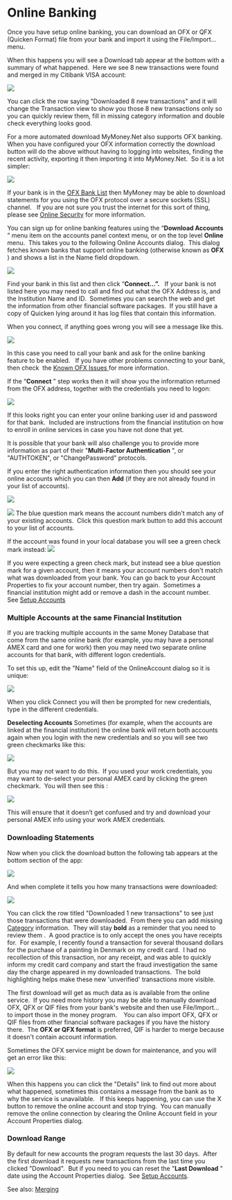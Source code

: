 # Online Banking

Once you have setup online banking, you can download an OFX or QFX (Quicken Format) file from your bank and import it using the File/Import… menu.

When this happens you will see a Download tab appear at the bottom with a summary of what happened.  Here we see 8 new transactions were found and merged in my Citibank VISA account:

![](../Images/Online%20Banking.png)

You can click the row saying "Downloaded 8 new transactions" and it will change the Transaction view to show you those 8 new transactions only so you can quickly review them, fill in missing category information and double check everything looks good.

For a more automated download MyMoney.Net also supports OFX banking.  When you have configured your OFX information correctly the download button will do the above without having to logging into websites, finding the recent activity, exporting it then importing it into MyMoney.Net.  So it is a lot simpler:

![](../Images/Online%20Banking1.png)

If your bank is in the [OFX Bank List](OFXBankList.md) then MyMoney may be able to download statements for you using the OFX protocol over a secure sockets (SSL) channel.   If you are not sure you trust the internet for this sort of thing, please see [Online Security](OnlineSecurity.md) for more information.

You can sign up for online banking features using the “**Download Accounts** ” menu item on the accounts panel context menu, or on the top level **Online**  menu.  This takes you to the following Online Accounts dialog.  This dialog fetches known banks that support online banking (otherwise known as **OFX** ) and shows a list in the Name field dropdown. 

![](../Images/Online%20Banking2.png)

Find your bank in this list and then click “**Connect…”.**   If your bank is not listed here you may need to call and find out what the OFX Address is, and the Institution Name and ID.  Sometimes you can search the web and get the information from other financial software packages.  If you still have a copy of Quicken lying around it has log files that contain this information.

When you connect, if anything goes wrong you will see a message like this.

![](../Images/Online%20Banking3.png)

In this case you need to call your bank and ask for the online banking feature to be enabled.   If you have other problems connecting to your bank, then check  the [Known OFX Issues ](KnownOFXIssues.md)for more information.

If the “**Connect** ” step works then it will show you the information returned from the OFX address, together with the credentials you need to logon:

![](../Images/Online%20Banking4.png)

If this looks right you can enter your online banking user id and password for that bank.  Included are instructions from the financial institution on how to enroll in online services in case you have not done that yet.

It is possible that your bank will also challenge you to provide more information as part of their "**Multi-Factor Authentication** ", or "AUTHTOKEN", or "ChangePassword" protocols.

If you enter the right authentication information then you should see your online accounts which you can then **Add**  (if they are not already found in your list of accounts).

![](../Images/Online%20Banking5.png)

![](../Images/Online%20Banking6.png)
The blue question mark means the account numbers didn't match any of your existing accounts.  Click this question mark button to add this account to your list of accounts. 

If the account was found in your local database you will see a green check mark instead:
![](../Images/Online%20Banking7.png)

If you were expecting a green check mark, but instead see a blue question mark for a given account, then it means your account numbers don't match what was downloaded from your bank. You can go back to your Account Properties to fix your account number, then try again.  Sometimes a financial institution might add or remove a dash in the account number.   See [Setup Accounts](SetupAccounts.md)

### Multiple Accounts at the same Financial Institution
If you are tracking multiple accounts in the same Money Database that come from the same online bank (for example, you may have a personal AMEX card and one for work) then you may need two separate online accounts for that bank, with different logon credentials. 

To set this up, edit the "Name" field of the OnlineAccount dialog so it is unique:

![](../Images/Online%20Banking8.png)

When you click Connect you will then be prompted for new credentials, type in the different credentials. 

**Deselecting Accounts**
Sometimes (for example, when the accounts are linked at the financial institution) the online bank will return both accounts again when you login with the new credentials and so you will see two green checkmarks like this:

![](../Images/Online%20Banking9.png)

But you may not want to do this.  If you used your work credentials, you may want to de-select your personal AMEX card by clicking the green checkmark.  You will then see this :

![](../Images/Online%20Banking10.png)

This will ensure that it doesn’t get confused and try and download your personal AMEX info using your work AMEX credentials.

### Downloading Statements

Now when you click the download button the following tab appears at the bottom section of the app:

![](../Images/Online%20Banking11.png)

And when complete it tells you how many transactions were downloaded:

![](../Images/Online%20Banking12.png)

You can click the row titled "Downloaded 1 new transactions" to see just those transactions that were downloaded.  From there you can add missing [Category](../Basics/Categories.md) information.  They will stay **bold**  as a reminder that you need to review them .  A good practice is to only accept the ones you have receipts for.  For example, I recently found a transaction for several thousand dollars for the purchase of a painting in Denmark on my credit card.  I had no recollection of this transaction, nor any receipt, and was able to quickly inform my credit card company and start the fraud investigation the same day the charge appeared in my downloaded transactions.  The bold highlighting helps make these new 'unverified' transactions more visible.

The first download will get as much data as is available from the online service.  If you need more history you may be able to manually download OFX, QFX or QIF files from your bank's website and then use File/Import… to import those in the money program.    You can also import OFX, QFX or QIF files from other financial software packages if you have the history there.  The **OFX or QFX format**  is preferred, QIF is harder to merge because it doesn't contain account information. 

Sometimes the OFX service might be down for maintenance, and you will get an error like this:

![](../Images/Online%20Banking13.png)

When this happens you can click the "Details" link to find out more about what happened, sometimes this contains a message from the bank as to why the service is unavailable.   If this keeps happening, you can use the X button to remove the online account and stop trying.  You can manually remove the online connection by clearing the Online Account field in your Account Properties dialog.

### Download Range
By default for new accounts the program requests the last 30 days.  After the first download it requests new transactions from the last time you clicked "Download".  But if you need to you can reset the "**Last Download** " date using the Account Properties dialog.  See [Setup Accounts](SetupAccounts.md).


See also: [Merging](../Basics/Merging.md)






